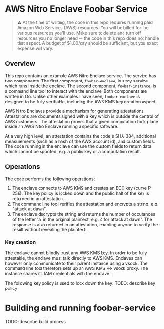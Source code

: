 # AWS Nitro Enclave Foobar Service

> ⚠️ At the time of writing, the code in this repo requires running paid Amazon
> Web Services (AWS) resources. You will be billed for the various resources
> you'll use. Make sure to delete and turn off resources you no longer need --
> the code in this repo does not handle that aspect. A budget of $1.00/day
> should be sufficient, but you exact expense will vary.

## Overview

This repo contains an example AWS Nitro Enclave service. The service has two
components. The first component, `foobar-enclave`, is a toy service which runs
inside the enclave. The second component, `foobar-instance`, is a command line
tool to interact with the enclave. Both components are written in Go. Unlike
other examples I have seen, `foobar-enclave` is designed to be fully
verifiable, including the AWS KMS key creation aspect.

AWS Nitro Enclaves provide a mechanism for generating attestations. Attestations
are documents signed with a key which is outside the control of AWS customers.
The attestation proves that a given computation took place inside an AWS Ntro
Enclave running a specific software.

At a very high level, an attestation contains the code's SHA-384, additional
measurements (such as a hash of the AWS account id), and custom fields. The
code running in the enclave can use the custom fields to return data which
cannot be spoofed, e.g. a public key or a computation result.

## Operations

The code performs the following operations:

1. The enclave connects to AWS KMS and creates an ECC key (curve P-256). The key
policy is locked down and the public half of the key is returned in an
attestation.
2. The command line tool verifies the attestation and encrypts a string, e.g.
"attack at dawn".
3. The enclave decrypts the string and returns the number of occurances of the
letter 'a' in the original plaintext, e.g. 4 for attack at dawn". The response
is also returned in an attestation, enabling anyone to verify the result without
revealing the plaintext.

### Key creation
The enclave cannot blindly trust any AWS KMS key. In order to be fully
attestable, the enclave must talk directly to AWS KMS. Enclaves can however
only communicate to their parent instance using a vsock. The command line tool
therefore sets up an AWS KMS <=> vsock proxy. The instance shares its
IAM credentials with the enclave.

The following key policy is used to lock down the key:
TODO: describe key policy

# Building and running foobar-service
TODO: describe build process
